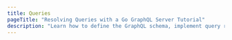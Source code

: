 ```yaml
---
title: Queries
pageTitle: "Resolving Queries with a Go GraphQL Server Tutorial"
description: "Learn how to define the GraphQL schema, implement query resolvers in Go, and test your queries in a GraphiQL Playground."
---
```

